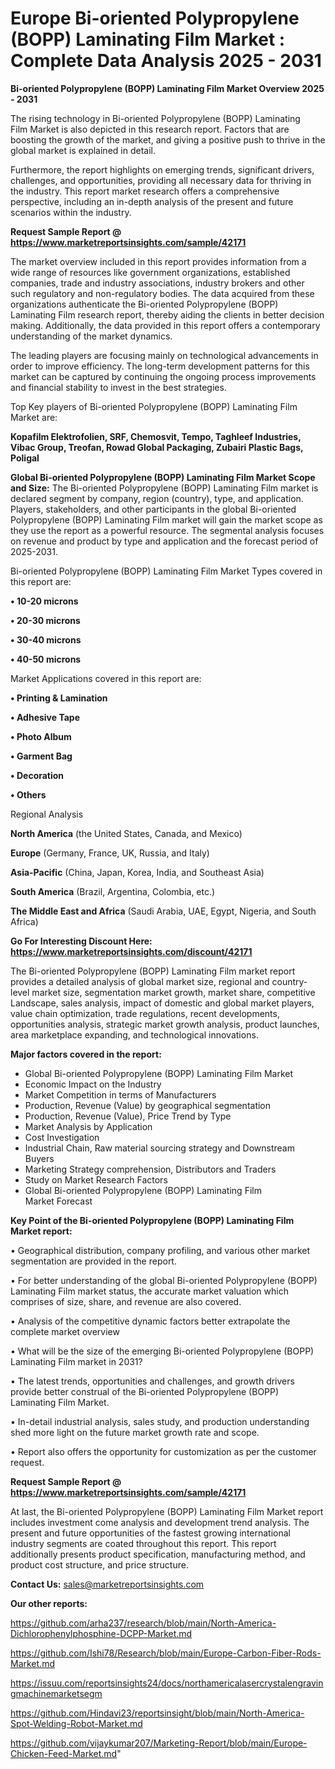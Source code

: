 # Europe Bi-oriented Polypropylene (BOPP) Laminating Film Market : Complete Data Analysis 2025 - 2031

<Strong> Bi-oriented Polypropylene (BOPP) Laminating Film Market Overview 2025 - 2031</strong>

The rising technology in Bi-oriented Polypropylene (BOPP) Laminating Film Market is also depicted in this research report. Factors that are boosting the growth of the market, and giving a positive push to thrive in the global market is explained in detail.

Furthermore, the report highlights on emerging trends, significant drivers, challenges, and opportunities, providing all necessary data for thriving in the industry. This report market research offers a comprehensive perspective, including an in-depth analysis of the present and future scenarios within the industry.

<strong>Request Sample Report @ <a href=https://www.marketreportsinsights.com/sample/42171>https://www.marketreportsinsights.com/sample/42171</a></strong>

The market overview included in this report provides information from a wide range of resources like government organizations, established companies, trade and industry associations, industry brokers and other such regulatory and non-regulatory bodies. The data acquired from these organizations authenticate the Bi-oriented Polypropylene (BOPP) Laminating Film research report, thereby aiding the clients in better decision making. Additionally, the data provided in this report offers a contemporary understanding of the market dynamics.

The leading players are focusing mainly on technological advancements in order to improve efficiency. The long-term development patterns for this market can be captured by continuing the ongoing process improvements and financial stability to invest in the best strategies.

Top Key players of Bi-oriented Polypropylene (BOPP) Laminating Film Market are:

<strong>Kopafilm Elektrofolien, SRF, Chemosvit, Tempo, Taghleef Industries, Vibac Group, Treofan, Rowad Global Packaging, Zubairi Plastic Bags, Poligal</strong>

<strong><b>Global Bi-oriented Polypropylene (BOPP) Laminating Film Market Scope and Size:</b></strong>
The Bi-oriented Polypropylene (BOPP) Laminating Film market is declared segment by company, region (country), type, and application. Players, stakeholders, and other participants in the global Bi-oriented Polypropylene (BOPP) Laminating Film market will gain the market scope as they use the report as a powerful resource. The segmental analysis focuses on revenue and product by type and application and the forecast period of 2025-2031.

Bi-oriented Polypropylene (BOPP) Laminating Film Market Types covered in this report are:

<strong>•  10-20 microns

•  20-30 microns

•  30-40 microns

•  40-50 microns</strong>

Market Applications covered in this report are:

<strong>•  Printing & Lamination

•  Adhesive Tape

•  Photo Album

•  Garment Bag

•  Decoration

•  Others</strong> 

Regional Analysis

<strong>North America</strong> (the United States, Canada, and Mexico)

<strong>Europe</strong> (Germany, France, UK, Russia, and Italy)

<strong>Asia-Pacific</strong> (China, Japan, Korea, India, and Southeast Asia)

<strong>South America</strong> (Brazil, Argentina, Colombia, etc.)

<strong>The Middle East and Africa</strong> (Saudi Arabia, UAE, Egypt, Nigeria, and South Africa)

<strong>Go For Interesting Discount Here: <a href=https://www.marketreportsinsights.com/discount/42171>https://www.marketreportsinsights.com/discount/42171</a></strong>

The Bi-oriented Polypropylene (BOPP) Laminating Film market report provides a detailed analysis of global market size, regional and country-level market size, segmentation market growth, market share, competitive Landscape, sales analysis, impact of domestic and global market players, value chain optimization, trade regulations, recent developments, opportunities analysis, strategic market growth analysis, product launches, area marketplace expanding, and technological innovations.

<strong><b>Major factors covered in the report:</b></strong>
<ul>
  <li>Global Bi-oriented Polypropylene (BOPP) Laminating Film Market </li>
  <li>Economic Impact on the Industry</li>
  <li>Market Competition in terms of Manufacturers</li>
  <li>Production, Revenue (Value) by geographical segmentation</li>
  <li>Production, Revenue (Value), Price Trend by Type</li>
  <li>Market Analysis by Application</li>
  <li>Cost Investigation</li>
  <li>Industrial Chain, Raw material sourcing strategy and Downstream Buyers</li>
  <li>Marketing Strategy comprehension, Distributors and Traders</li>
  <li>Study on Market Research Factors</li>
  <li>Global Bi-oriented Polypropylene (BOPP) Laminating Film Market Forecast</li>
</ul>

<strong><b>Key Point of the Bi-oriented Polypropylene (BOPP) Laminating Film Market report:</b></strong>

• Geographical distribution, company profiling, and various other market segmentation are provided in the report.

• For better understanding of the global Bi-oriented Polypropylene (BOPP) Laminating Film market status, the accurate market valuation which comprises of size, share, and revenue are also covered.

• Analysis of the competitive dynamic factors better extrapolate the complete market overview

• What will be the size of the emerging Bi-oriented Polypropylene (BOPP) Laminating Film market in 2031?

• The latest trends, opportunities and challenges, and growth drivers provide better construal of the Bi-oriented Polypropylene (BOPP) Laminating Film Market.

• In-detail industrial analysis, sales study, and production understanding shed more light on the future market growth rate and scope.

• Report also offers the opportunity for customization as per the customer request.

<strong>Request Sample Report @ <a href=https://www.marketreportsinsights.com/sample/42171>https://www.marketreportsinsights.com/sample/42171</a></strong>

At last, the Bi-oriented Polypropylene (BOPP) Laminating Film Market report includes investment come analysis and development trend analysis. The present and future opportunities of the fastest growing international industry segments are coated throughout this report. This report additionally presents product specification, manufacturing method, and product cost structure, and price structure.

<strong>Contact Us:</strong>
sales@marketreportsinsights.com

<strong>Our other reports:</strong>

<a href=https://github.com/arha237/research/blob/main/North-America-Dichlorophenylphosphine-DCPP-Market.md>https://github.com/arha237/research/blob/main/North-America-Dichlorophenylphosphine-DCPP-Market.md</a>

<a href=https://github.com/Ishi78/Research/blob/main/Europe-Carbon-Fiber-Rods-Market.md>https://github.com/Ishi78/Research/blob/main/Europe-Carbon-Fiber-Rods-Market.md</a>

<a href=https://issuu.com/reportsinsights24/docs/northamericalasercrystalengravingmachinemarketsegm>https://issuu.com/reportsinsights24/docs/northamericalasercrystalengravingmachinemarketsegm</a>

<a href=https://github.com/Hindavi23/reportsinsight/blob/main/North-America-Spot-Welding-Robot-Market.md>https://github.com/Hindavi23/reportsinsight/blob/main/North-America-Spot-Welding-Robot-Market.md</a>

<a href=https://github.com/vijaykumar207/Marketing-Report/blob/main/Europe-Chicken-Feed-Market.md>https://github.com/vijaykumar207/Marketing-Report/blob/main/Europe-Chicken-Feed-Market.md</a>"
